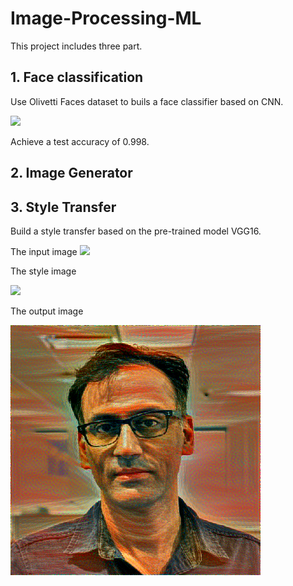 # Image-Processing-ML
This project includes three part.

## 1. Face classification

Use Olivetti Faces dataset to buils a face classifier based on CNN.


![](https://github.com/Siyuqqq/Image-Processing-ML/blob/master/FaceClassification_CNN/olivettifaces.gif?raw=true)

Achieve a test accuracy of 0.998.



## 2. Image Generator




## 3. Style Transfer
Build a style transfer based on the pre-trained model VGG16.

The input image
![](https://github.com/Siyuqqq/Image-Processing-ML/blob/master/StyleTrans/professor.jpg?raw=true)

The style image

![](https://github.com/Siyuqqq/Image-Processing-ML/blob/master/StyleTrans/Skrik.jpg?raw=true)

The output image

![](/StyleTrans/output.png)
